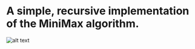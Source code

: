 # A simple, recursive implementation of the MiniMax algorithm.
![alt text](https://github.com/[savvasio]/[MiniMax]/MiniMax-tree.png?raw=true)
